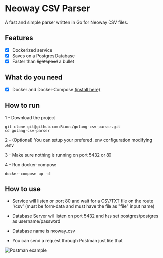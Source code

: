 # Neoway CSV Parser

A fast and simple parser written in Go for Neoway CSV files.

## Features

- [x] Dockerized service
- [x] Saves on a Postgres Database
- [x] Faster than ~~lightspeed~~ a bullet

## What do you need

- [x] Docker and Docker-Compose [(install here)](https://docs.docker.com/install/)

## How to run

1 - Download the project
```
git clone git@github.com:Rioos/golang-csv-parser.git
cd golang-csv-parser
```

2 - (Optional) You can setup your prefered .env configuration modifying .env

3 - Make sure nothing is running on port 5432 or 80

4 - Run docker-compose
```
docker-compose up -d
```



## How to use

- Service will listen on port 80 and wait for a CSV/TXT file on the route '/csv' (must be form-data and must have the file as "file" input name)
- Database Server will listen on port 5432 and has set postgres/postgres as username/password
- Database name is neoway_csv 

- You can send a request through Postman just like that

![Postman example](https://i.imgur.com/gmJJjHv.png)
